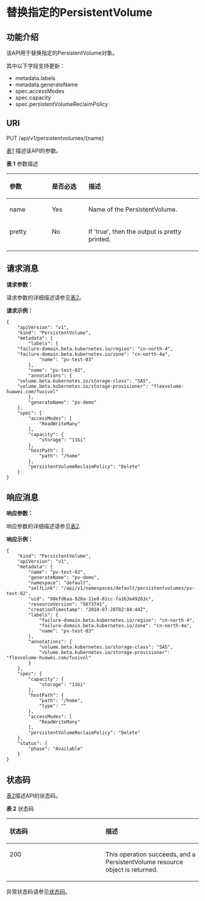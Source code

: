 # 替换指定的PersistentVolume<a name="cce_02_0079"></a>

## 功能介绍<a name="see0a611522774fda83054d4db7583d2e"></a>

该API用于替换指定的PersistentVolume对象。

其中以下字段支持更新：

-   metadata.labels
-   metadata.generateName
-   spec.accessModes
-   spec.capacity
-   spec.persistentVolumeReclaimPolicy

## URI<a name="sae9200e2419646fa9c2892da2426f173"></a>

PUT /api/v1/persistentvolumes/\{name\}

[表1](#tef189c476e174ba0b34a0ce1e3ee2cc9)  描述该API的参数。

**表 1**  参数描述

<a name="tef189c476e174ba0b34a0ce1e3ee2cc9"></a>
<table><thead align="left"><tr id="r84d29e2c03f64f8ab98fa3e981da6fb5"><th class="cellrowborder" valign="top" width="22.06%" id="mcps1.2.4.1.1"><p id="a063c22b1a3304a7aa169e0d0050be3d8"><a name="a063c22b1a3304a7aa169e0d0050be3d8"></a><a name="a063c22b1a3304a7aa169e0d0050be3d8"></a>参数</p>
</th>
<th class="cellrowborder" valign="top" width="19.05%" id="mcps1.2.4.1.2"><p id="p37916570201720"><a name="p37916570201720"></a><a name="p37916570201720"></a>是否必选</p>
</th>
<th class="cellrowborder" valign="top" width="58.89%" id="mcps1.2.4.1.3"><p id="p51343366201720"><a name="p51343366201720"></a><a name="p51343366201720"></a>描述</p>
</th>
</tr>
</thead>
<tbody><tr id="r78c58e7564404f1f9c250b4e8fd34223"><td class="cellrowborder" valign="top" width="22.06%" headers="mcps1.2.4.1.1 "><p id="a9c432d5188dc4eafaabab03fdbd94dec"><a name="a9c432d5188dc4eafaabab03fdbd94dec"></a><a name="a9c432d5188dc4eafaabab03fdbd94dec"></a>name</p>
</td>
<td class="cellrowborder" valign="top" width="19.05%" headers="mcps1.2.4.1.2 "><p id="ad0227f6a0e3a4358991be1c5696d3212"><a name="ad0227f6a0e3a4358991be1c5696d3212"></a><a name="ad0227f6a0e3a4358991be1c5696d3212"></a>Yes</p>
</td>
<td class="cellrowborder" valign="top" width="58.89%" headers="mcps1.2.4.1.3 "><p id="af1e34546985945889bb73f641130cd86"><a name="af1e34546985945889bb73f641130cd86"></a><a name="af1e34546985945889bb73f641130cd86"></a>Name of the PersistentVolume.</p>
</td>
</tr>
<tr id="r39b1197edb204bc489cef97822e0fa8e"><td class="cellrowborder" valign="top" width="22.06%" headers="mcps1.2.4.1.1 "><p id="aa5e6df89a303450ebb72f9d07c5ce203"><a name="aa5e6df89a303450ebb72f9d07c5ce203"></a><a name="aa5e6df89a303450ebb72f9d07c5ce203"></a>pretty</p>
</td>
<td class="cellrowborder" valign="top" width="19.05%" headers="mcps1.2.4.1.2 "><p id="a7737d1d5bb80449e83898d5de2d5a7a2"><a name="a7737d1d5bb80449e83898d5de2d5a7a2"></a><a name="a7737d1d5bb80449e83898d5de2d5a7a2"></a>No</p>
</td>
<td class="cellrowborder" valign="top" width="58.89%" headers="mcps1.2.4.1.3 "><p id="ad9adc52700fe4126bb1db09bfdadbc3e"><a name="ad9adc52700fe4126bb1db09bfdadbc3e"></a><a name="ad9adc52700fe4126bb1db09bfdadbc3e"></a>If 'true', then the output is pretty printed.</p>
</td>
</tr>
</tbody>
</table>

## 请求消息<a name="s0b715f8af10643e98668ac57049da327"></a>

**请求参数：**

请求参数的详细描述请参见[表2](创建PersistentVolume.md#tfdb73431f39846d4a56ec4eb558e1617)。

**请求示例：**

```
{ 
    "apiVersion": "v1", 
    "kind": "PersistentVolume", 
    "metadata": { 
        "labels": { 
	"failure-domain.beta.kubernetes.io/region": "cn-north-4",
	"failure-domain.beta.kubernetes.io/zone": "cn-north-4a",
            "name": "pv-test-03" 
        }, 
        "name": "pv-test-02",
        "annotations": {
	"volume.beta.kubernetes.io/storage-class": "SAS",
	"volume.beta.kubernetes.io/storage-provisioner": "flexvolume-huawei.com/fuxivol"
        },
        "generateName": "pv-demo"
    }, 
    "spec": { 
        "accessModes": [ 
            "ReadWriteMany" 
        ], 
        "capacity": { 
            "storage": "11Gi" 
        }, 
        "hostPath": { 
            "path": "/home" 
        }, 
        "persistentVolumeReclaimPolicy": "Delete" 
    } 
}
```

## 响应消息<a name="s5455488dd62741c1b14674b7148b38cd"></a>

**响应参数：**

响应参数的详细描述请参见[表2](创建PersistentVolume.md#tfdb73431f39846d4a56ec4eb558e1617).

**响应示例：**

```
{
    "kind": "PersistentVolume",
    "apiVersion": "v1",
    "metadata": {
        "name": "pv-test-02",
        "generateName": "pv-demo",
        "namespace": "default",
        "selfLink": "/api/v1/namespaces/default/persistentvolumes/pv-test-02",
        "uid": "98efd6aa-920a-11e8-81cc-fa163e49263c",
        "resourceVersion": "5673741",
        "creationTimestamp": "2018-07-28T02:04:44Z",
        "labels": {
            "failure-domain.beta.kubernetes.io/region": "cn-north-4",
            "failure-domain.beta.kubernetes.io/zone": "cn-north-4a",
            "name": "pv-test-03"
        },
        "annotations": {
            "volume.beta.kubernetes.io/storage-class": "SAS",
            "volume.beta.kubernetes.io/storage-provisioner": "flexvolume-huawei.com/fuxivol"
        }
    },
    "spec": {
        "capacity": {
            "storage": "11Gi"
        },
        "hostPath": {
            "path": "/home",
            "type": ""
        },
        "accessModes": [
            "ReadWriteMany"
        ],
        "persistentVolumeReclaimPolicy": "Delete"
    },
    "status": {
        "phase": "Available"
    }
}
```

## 状态码<a name="s71097d457bd14572b91eee0509e05e21"></a>

[表2](#tf9990cd5591b439ca16fd00faec02a0e)描述API的状态码。

**表 2**  状态码

<a name="tf9990cd5591b439ca16fd00faec02a0e"></a>
<table><thead align="left"><tr id="recf3f3bcb6b14d5e808694ea29056eec"><th class="cellrowborder" valign="top" width="50%" id="mcps1.2.3.1.1"><p id="p36839200201720"><a name="p36839200201720"></a><a name="p36839200201720"></a>状态码</p>
</th>
<th class="cellrowborder" valign="top" width="50%" id="mcps1.2.3.1.2"><p id="p31185239201720"><a name="p31185239201720"></a><a name="p31185239201720"></a>描述</p>
</th>
</tr>
</thead>
<tbody><tr id="rdd5dfd85ac324160af9d515272d07736"><td class="cellrowborder" valign="top" width="50%" headers="mcps1.2.3.1.1 "><p id="ab969ada844774771a35b8e9b25f43dee"><a name="ab969ada844774771a35b8e9b25f43dee"></a><a name="ab969ada844774771a35b8e9b25f43dee"></a>200</p>
</td>
<td class="cellrowborder" valign="top" width="50%" headers="mcps1.2.3.1.2 "><p id="ae4b41d1e2e824f32b7ba461190ca8acf"><a name="ae4b41d1e2e824f32b7ba461190ca8acf"></a><a name="ae4b41d1e2e824f32b7ba461190ca8acf"></a>This operation succeeds, and a PersistentVolume resource object is returned.</p>
</td>
</tr>
</tbody>
</table>

异常状态码请参见[状态码](状态码.md)。

